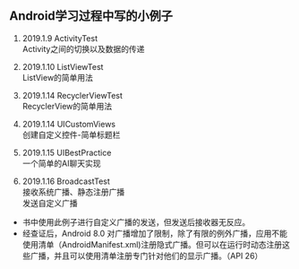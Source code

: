 
## Android学习过程中写的小例子

1. 2019.1.9 ActivityTest  
Activity之间的切换以及数据的传递  

2. 2019.1.10 ListViewTest  
ListView的简单用法  

3. 2019.1.14 RecyclerViewTest  
RecyclerView的简单用法  

4. 2019.1.14 UICustomViews  
创建自定义控件-简单标题栏  

5. 2019.1.15 UIBestPractice  
一个简单的AI聊天实现  
  
6. 2019.1.16 BroadcastTest  
接收系统广播、静态注册广播  
发送自定义广播  
- 书中使用此例子进行自定义广播的发送，但发送后接收器无反应。  
- 经查证后，Android 8.0 对广播增加了限制，除了有限的例外广播，应用不能使用清单（AndroidManifest.xml)注册隐式广播。但可以在运行时动态注册这些广播，并且可以使用清单注册专门针对他们的显示广播。（API 26）

